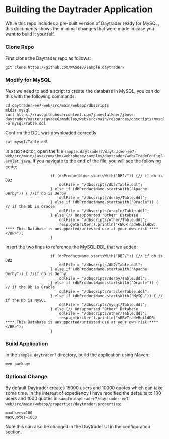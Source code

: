 # Building the Daytrader Application

While this repo includes a pre-built version of Daytrader ready for MySQL, this documents shows the minimal changes that were made in case you want to build it yourself.

### Clone Repo

First clone the Daytrader repo as follows:

```git clone https://github.com/WASdev/sample.daytrader7```

### Modify for MySQL 

Next we need to add a script to create the database in MySQL, you can do this with the following commands:

```
cd daytrader-ee7-web/src/main/webapp/dbscripts
mkdir mysql
curl https://raw.githubusercontent.com/jamesfalkner/jboss-daytrader/master/javaee6/modules/web/src/main/resources/dbscripts/mysql/Table.ddl -o mysql/Table.ddl
```

Confirm the DDL was downloaded correctly

```cat mysql/Table.ddl```

In a text editor, open the file ```sample.daytrader7/daytrader-ee7-web/src/main/java/com/ibm/websphere/samples/daytrader/web/TradeConfigServlet.java```. If you navigate to the end of the file, you will see the following code:

```
                    if (dbProductName.startsWith("DB2/")) {// if db is DB2
                        ddlFile = "/dbscripts/db2/Table.ddl";
                    } else if (dbProductName.startsWith("Apache Derby")) { //if db is Derby
                        ddlFile = "/dbscripts/derby/Table.ddl";
                    } else if (dbProductName.startsWith("Oracle")) { // if the Db is Oracle
                        ddlFile = "/dbscripts/oracle/Table.ddl";
                    } else {// Unsupported "Other" Database
                        ddlFile = "/dbscripts/other/Table.ddl";
                        resp.getWriter().println("<BR>TradeBuildDB: **** This Database is unsupported/untested use at your own risk ****</BR>");
                    }
```

Insert the two lines to reference the MySQL DDL that we added:

```
                    if (dbProductName.startsWith("DB2/")) {// if db is DB2
                        ddlFile = "/dbscripts/db2/Table.ddl";
                    } else if (dbProductName.startsWith("Apache Derby")) { //if db is Derby
                        ddlFile = "/dbscripts/derby/Table.ddl";
                    } else if (dbProductName.startsWith("Oracle")) { // if the Db is Oracle
                        ddlFile = "/dbscripts/oracle/Table.ddl";
                    } else if (dbProductName.startsWith("MySQL")) { // if the Db is MySQL
                        ddlFile = "/dbscripts/mysql/Table.ddl";
                    } else {// Unsupported "Other" Database
                        ddlFile = "/dbscripts/other/Table.ddl";
                        resp.getWriter().println("<BR>TradeBuildDB: **** This Database is unsupported/untested use at your own risk ****</BR>");
                    }
```

### Build Application

In the ```sample.daytrader7``` directory, build the application using Maven:

```
mvn package
```

### Optional Change

By default Daytrader creates 15000 users and 10000 quotes which can take some time. In the interest of expediency I have modified the defaults to 100 users and 1000 quotes in ```sample.daytrader7/daytrader-ee7-web/src/main/webapp/properties/daytrader.properties```:

```
maxUsers=100
maxQuotes=1000
```

Note this can also be changed in the Daytrader UI in the configuration section.
